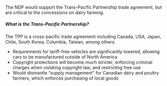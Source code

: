 The NDP would support the Trans-Pacific Partnership trade agreement, but are critical to the concessions on dairy farming.

##### What is the Trans-Pacific Partnership?
The TPP is a cross-pacific trade agreement including Canada, USA, Japan, Chile, South Korea, Columbia, Taiwan, among others.

- Requirements for tariff-free vehicles are significantly lowered, allowing cars to be manufactured outside of North America
- Copyright protections will become much stricter, enforcing criminal charges when violating copyright law, and restricting free use
- Would dismantle “supply management” for Canadian dairy and poultry farmers, which enforces purchasing of local goods